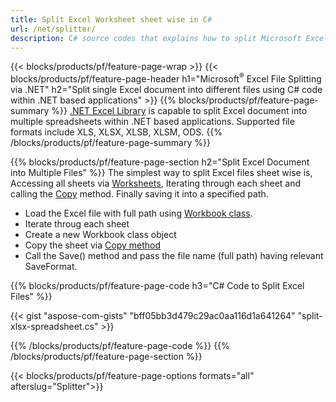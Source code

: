 ```yaml
---
title: Split Excel Worksheet sheet wise in C#
url: /net/splitter/
description: C# source codes that explains how to split Microsoft Excel files into multiple files in Visual C#.NET applications
---
```


{{< blocks/products/pf/feature-page-wrap >}}
{{< blocks/products/pf/feature-page-header h1="Microsoft<sup>&reg;</sup> Excel File Splitting via .NET" h2="Split single Excel document into different files using C# code within .NET based applications" >}}
{{% blocks/products/pf/feature-page-summary %}}
[.NET Excel Library](/cells/net/) is capable to split Excel document into multiple spreadsheets within .NET based applications. Supported file formats include XLS, XLSX, XLSB, XLSM, ODS.
{{% /blocks/products/pf/feature-page-summary  %}}

{{% blocks/products/pf/feature-page-section  h2="Split Excel Document into Multiple Files" %}}
The simplest way to split Excel files sheet wise is, Accessing all sheets via [Worksheets](https://apireference.aspose.com/cells/net/aspose.cells/workbook/properties/worksheets), Iterating through each sheet and calling the [Copy](https://apireference.aspose.com/cells/net/aspose.cells/worksheet/methods/copy) method. Finally saving it into a specified path. 

+  Load the Excel file with full path using [Workbook class](https://apireference.aspose.com/cells/net/aspose.cells/workbook).
+  Iterate throug each sheet
+  Create a new Workbook class object
+  Copy the sheet via [Copy method](https://apireference.aspose.com/cells/net/aspose.cells/worksheet/methods/copy)
+  Call the Save() method and pass the file name (full path) having relevant SaveFormat.

{{% blocks/products/pf/feature-page-code h3="C# Code to Split Excel Files" %}}

{{< gist "aspose-com-gists" "bff05bb3d479c29ac0aa116d1a641264" "split-xlsx-spreadsheet.cs" >}}

{{% /blocks/products/pf/feature-page-code  %}}
{{% /blocks/products/pf/feature-page-section %}}

{{< blocks/products/pf/feature-page-options formats="all" afterslug="Splitter">}}